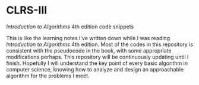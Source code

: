 # CLRS-III
*Introduction to Algorithms* 4th edition code snippets

This is like the learning notes I've written down while I was reading *Introduction to Algorithms* 4th edition. Most of the codes in this repository is consistent with the pseudocode in the book, with some appropriate modifications perhaps. This repository will be continuously updating until I finish. Hopefully I will understand the key point of every basic algorithm in computer science, knowing how to analyze and design an approachable algorithm for the problems I meet.
